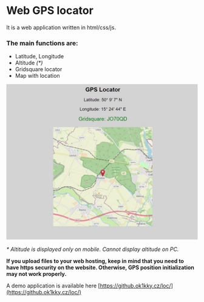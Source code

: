 # Web GPS locator

It is a web application written in html/css/js. 

### The main functions are:
- Latitude, Longitude
- Altitude _(*)_
- Gridsquare locator
- Map with location

 ![Desktop view](https://github.com/ondrahladik/web-gps-locator/blob/main/desktop.jpg)

_* Altitude is displayed only on mobile. Cannot display altitude on PC._ 

__If you upload files to your web hosting, keep in mind that you need to have https security on the website. Otherwise, GPS position initialization may not work properly.__

A demo application is available here
[https://github.ok1kky.cz/loc/](https://github.ok1kky.cz/loc/)

